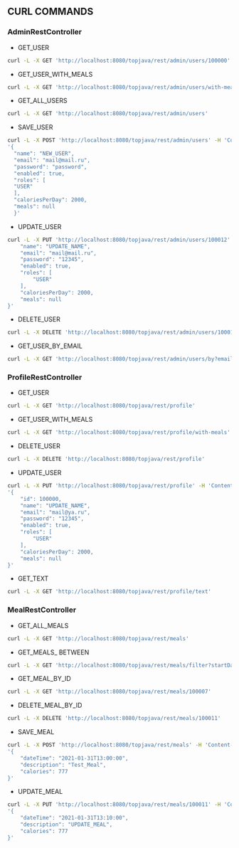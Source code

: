 ## CURL COMMANDS

### AdminRestController

* GET_USER

```sh
curl -L -X GET 'http://localhost:8080/topjava/rest/admin/users/100000' 
```

* GET_USER_WITH_MEALS

```sh
curl -L -X GET 'http://localhost:8080/topjava/rest/admin/users/with-meals/100000' 
```

* GET_ALL_USERS

```sh
curl -L -X GET 'http://localhost:8080/topjava/rest/admin/users' 
```

* SAVE_USER

```sh  
curl -L -X POST 'http://localhost:8080/topjava/rest/admin/users' -H 'Content-Type: application/json' --data-raw 
'{
  "name": "NEW_USER",
  "email": "mail@mail.ru",
  "password": "password",
  "enabled": true,
  "roles": [
  "USER"
  ],
  "caloriesPerDay": 2000,
  "meals": null
  }'
```

* UPDATE_USER

```sh  
curl -L -X PUT 'http://localhost:8080/topjava/rest/admin/users/100012' -H 'Content-Type: application/json' --data-raw '{
    "name": "UPDATE_NAME",
    "email": "mail@mail.ru",
    "password": "12345",
    "enabled": true,
    "roles": [
        "USER"
    ],
    "caloriesPerDay": 2000,
    "meals": null
}'
```

* DELETE_USER

```sh  
curl -L -X DELETE 'http://localhost:8080/topjava/rest/admin/users/100012'
```

* GET_USER_BY_EMAIL

```sh  
curl -L -X GET 'http://localhost:8080/topjava/rest/admin/users/by?email=admin@gmail.com'
```

### ProfileRestController

* GET_USER

```sh  
curl -L -X GET 'http://localhost:8080/topjava/rest/profile'
```

* GET_USER_WITH_MEALS

```sh  
curl -L -X GET 'http://localhost:8080/topjava/rest/profile/with-meals'
```

* DELETE_USER

```sh  
curl -L -X DELETE 'http://localhost:8080/topjava/rest/profile'
```

* UPDATE_USER

```sh  
curl -L -X PUT 'http://localhost:8080/topjava/rest/profile' -H 'Content-Type: application/json' --data-raw 
'{
    "id": 100000,
    "name": "UPDATE_NAME",
    "email": "mail@ya.ru",
    "password": "12345",
    "enabled": true,
    "roles": [
        "USER"
    ],
    "caloriesPerDay": 2000,
    "meals": null
}'
```

* GET_TEXT

```sh  
curl -L -X GET 'http://localhost:8080/topjava/rest/profile/text'
```

### MealRestController

* GET_ALL_MEALS

```sh  
curl -L -X GET 'http://localhost:8080/topjava/rest/meals'
```

* GET_MEALS_ BETWEEN

```sh  
curl -L -X GET 'http://localhost:8080/topjava/rest/meals/filter?startDate=30-01-2020&startTime=10:00&endDate=30-01-2020&endTime=23:00'
```

* GET_MEAL_BY_ID

```sh  
curl -L -X GET 'http://localhost:8080/topjava/rest/meals/100007'
```

* DELETE_MEAL_BY_ID

```sh  
curl -L -X DELETE 'http://localhost:8080/topjava/rest/meals/100011'
```

* SAVE_MEAL

```sh  
curl -L -X POST 'http://localhost:8080/topjava/rest/meals' -H 'Content-Type: application/json' --data-raw 
'{
    "dateTime": "2021-01-31T13:00:00",
    "description": "Test_Meal",
    "calories": 777
}'
```

* UPDATE_MEAL

```sh  
curl -L -X PUT 'http://localhost:8080/topjava/rest/meals/100011' -H 'Content-Type: application/json' --data-raw 
'{
    "dateTime": "2021-01-31T13:10:00",
    "description": "UPDATE_MEAL",
    "calories": 777
}'
```